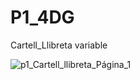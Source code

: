 # P1_4DG
Cartell_Llibreta variable

![p1_Cartell_llibreta_Página_1](https://github.com/user-attachments/assets/e230f534-0c8f-4ed0-9c0f-e1c264a1c451)
